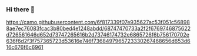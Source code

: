 ### Hi there 👋

<!--
**Srikant33/Srikant33** is a ✨ _special_ ✨ repository because its `README.md` (this file) appears on your GitHub profile.

Here are some ideas to get you started:

- 🔭 I’m currently working on ...
- 🌱 I’m currently learning ...
- 👯 I’m looking to collaborate on ...
- 🤔 I’m looking for help with ...
- 💬 Ask me about ...
- 📫 How to reach me: ...
- 😄 Pronouns: ...
- ⚡ Fun fact: ...
-->

https://camo.githubusercontent.com/6f817339f07e935627ac53f051c568988ae7ec76083fcac3b80bed4e1248abdd/68747470733a2f2f6769746875622d726561646d652d73747265616b2d73746174732e6865726f6b756170702e636f6d2f3f757365723d53616e746f7368497965723330267468656d653d616c676f6c6961
